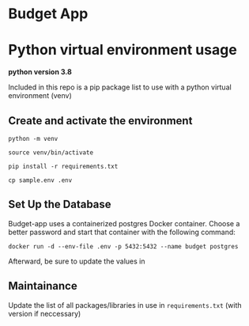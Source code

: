 # Budget App

# Python virtual environment usage

**python version 3.8**

Included in this repo is a pip package list to use with a python virtual environment (venv)

## Create and activate the environment

`python -m venv`

`source venv/bin/activate`

`pip install -r requirements.txt`

`cp sample.env .env`

## Set Up the Database

Budget-app uses a containerized postgres Docker container. Choose a better
password and start that container with the following command:

```
docker run -d --env-file .env -p 5432:5432 --name budget postgres
```

Afterward, be sure to update the values in

## Maintainance

Update the list of all packages/libraries in use in `requirements.txt` (with version if neccessary)
